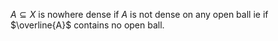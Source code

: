 $A\subseteq X$ is nowhere dense if $A$ is not dense on any open ball
ie if $\overline{A}$ contains no open ball.